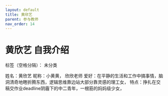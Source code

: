 ```yaml
---
layout: default
title: 黄欣艺
parent: 参与教师
nav_order: 14
---
```


# 黄欣艺 自我介绍

标签（空格分隔）： 未分类

姓名：黄欣艺
昵称：小黄黄， 欣欣老师
爱好：在平静的生活和工作中搞事情，脑洞清奇地瞎折腾东西，逻辑思维靠边站大部分靠灵感的理工女，
特点：挣扎在交稿交作业deadline阴霾下的中二青年，一根筋的妈妈级少女，







